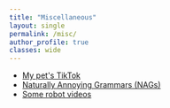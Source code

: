 ```yaml
---
title: "Miscellaneous"
layout: single
permalink: /misc/
author_profile: true
classes: wide
---
```


- [My pet's TikTok](https://tiktok.com/@curiousbunnymarble)
- [Naturally Annoying Grammars (NAGs)](http://web.mit.edu/caelan/www/publications/sigtbd2016.pdf)
- [Some robot videos](https://www.youtube.com/playlist?list=PLoWhBFPMfSzDbc8CYelsbHZa1d3uz-W_c)
